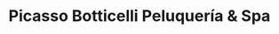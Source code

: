 ---
title: "Picasso Botticelli Peluquería & Spa"
url: /quito/picasso-botticelli-peluqueria-y-spa/
shop: peluquería
---